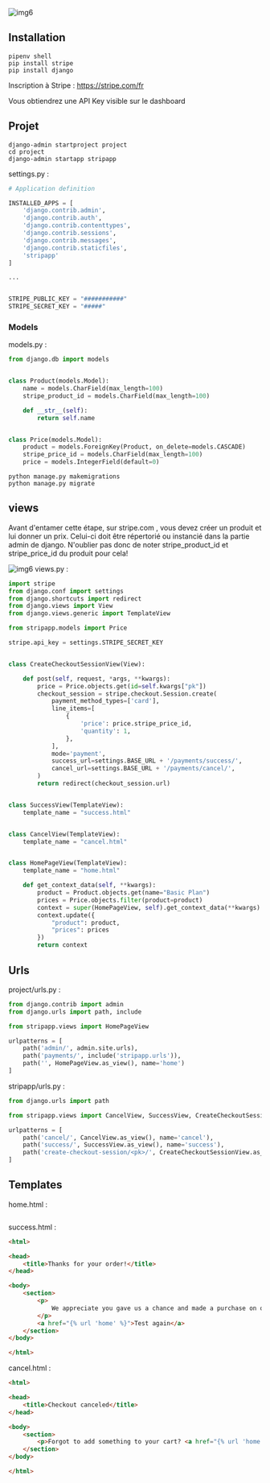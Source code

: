 ![img6](./images/django-stripe-social.png)
## Installation

```
pipenv shell
pip install stripe
pip install django
```
Inscription à Stripe : 
https://stripe.com/fr

Vous obtiendrez une API Key visible sur le dashboard

## Projet
```
django-admin startproject project
cd project
django-admin startapp stripapp
```

settings.py :
```py
# Application definition

INSTALLED_APPS = [
    'django.contrib.admin',
    'django.contrib.auth',
    'django.contrib.contenttypes',
    'django.contrib.sessions',
    'django.contrib.messages',
    'django.contrib.staticfiles',
    'stripapp'
]

...


STRIPE_PUBLIC_KEY = "###########"
STRIPE_SECRET_KEY = "#####" 
```

### Models
models.py : 
```py
from django.db import models


class Product(models.Model):
    name = models.CharField(max_length=100)
    stripe_product_id = models.CharField(max_length=100)

    def __str__(self):
        return self.name


class Price(models.Model):
    product = models.ForeignKey(Product, on_delete=models.CASCADE)
    stripe_price_id = models.CharField(max_length=100)
    price = models.IntegerField(default=0)
```

```
python manage.py makemigrations
python manage.py migrate
```

## views

Avant d'entamer cette étape, sur stripe.com , vous devez créer un produit et lui donner un prix. Celui-ci doit être répertorié ou instancié dans la partie admin de django.
N'oublier pas donc de noter stripe_product_id et stripe_price_id du produit pour cela!

![img6](./images/stripe1.png)
views.py : 

```py
import stripe
from django.conf import settings
from django.shortcuts import redirect
from django.views import View
from django.views.generic import TemplateView

from stripapp.models import Price

stripe.api_key = settings.STRIPE_SECRET_KEY


class CreateCheckoutSessionView(View):

    def post(self, request, *args, **kwargs):
        price = Price.objects.get(id=self.kwargs["pk"])
        checkout_session = stripe.checkout.Session.create(
            payment_method_types=['card'],
            line_items=[
                {
                    'price': price.stripe_price_id,
                    'quantity': 1,
                },
            ],
            mode='payment',
            success_url=settings.BASE_URL + '/payments/success/',
            cancel_url=settings.BASE_URL + '/payments/cancel/',
        )
        return redirect(checkout_session.url)


class SuccessView(TemplateView):
    template_name = "success.html"


class CancelView(TemplateView):
    template_name = "cancel.html"


class HomePageView(TemplateView):
    template_name = "home.html"

    def get_context_data(self, **kwargs):
        product = Product.objects.get(name="Basic Plan")
        prices = Price.objects.filter(product=product)
        context = super(HomePageView, self).get_context_data(**kwargs)
        context.update({
            "product": product,
            "prices": prices
        })
        return context

```
## Urls 
project/urls.py :
```py
from django.contrib import admin
from django.urls import path, include

from stripapp.views import HomePageView

urlpatterns = [
    path('admin/', admin.site.urls),
    path('payments/', include('stripapp.urls')),
    path('', HomePageView.as_view(), name='home')
]

```

stripapp/urls.py : 
```py
from django.urls import path

from stripapp.views import CancelView, SuccessView, CreateCheckoutSessionView

urlpatterns = [
    path('cancel/', CancelView.as_view(), name='cancel'),
    path('success/', SuccessView.as_view(), name='success'),
    path('create-checkout-session/<pk>/', CreateCheckoutSessionView.as_view(), name='create-checkout-session')
]
```
## Templates

home.html :
```html

```

success.html :
```html
<html>

<head>
    <title>Thanks for your order!</title>
</head>

<body>
    <section>
        <p>
            We appreciate you gave us a chance and made a purchase on our website.
        </p>
        <a href="{% url 'home' %}">Test again</a>
    </section>
</body>

</html>
```

cancel.html : 
```html
<html>

<head>
    <title>Checkout canceled</title>
</head>

<body>
    <section>
        <p>Forgot to add something to your cart? <a href="{% url 'home' %}">Try again</a></p>
    </section>
</body>

</html>
```

